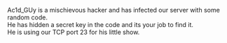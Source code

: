 <p> Ac1d_GUy is a mischievous hacker and has infected our server with some random code.<br>
   He has hidden a secret key in the code and its your job to find it. <br>
   He is using our TCP port 23 for his little show.
</p>    
